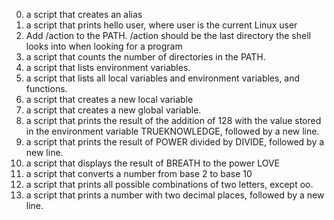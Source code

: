 0. a script that creates an alias
1. a script that prints hello user, where user is the current Linux user
2. Add /action to the PATH. /action should be the last directory the shell looks into when looking for a program
3.  a script that counts the number of directories in the PATH.
4. a script that lists environment variables.
5. a script that lists all local variables and environment variables, and functions.
6. a script that creates a new local variable
7. a script that creates a new global variable.
8. a script that prints the result of the addition of 128 with the value stored in the environment variable TRUEKNOWLEDGE, followed by a new line.
9. a script that prints the result of POWER divided by DIVIDE, followed by a new line.
10. a script that displays the result of BREATH to the power LOVE
11. a script that converts a number from base 2 to base 10
12.  a script that prints all possible combinations of two letters, except oo.
13.  a script that prints a number with two decimal places, followed by a new line.
